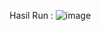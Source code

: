 Hasil Run :
![image](https://github.com/user-attachments/assets/c1ae2ade-3cde-43c2-8f9a-bdfc511b1725)
